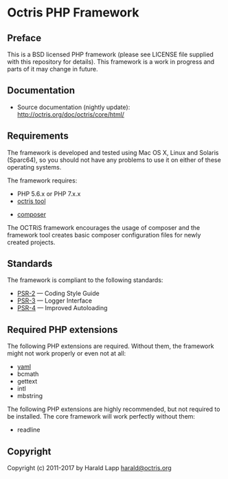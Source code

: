 # Octris PHP Framework

## Preface

This is a BSD licensed PHP framework (please see LICENSE file supplied with this repository
for details). This framework is a work in progress and parts of it may change in future.

## Documentation

* Source documentation (nightly update): http://octris.org/doc/octris/core/html/

## Requirements

The framework is developed and tested using Mac OS X, Linux and Solaris (Sparc64), so you should not
have any problems to use it on either of these operating systems.

The framework requires:

*   PHP 5.6.x or PHP 7.x.x
*   [octris tool](https://github.com/octris/octris/releases)
+   [composer](https://getcomposer.org/)

The OCTRiS framework encourages the usage of composer and the framework tool creates basic composer
configuration files for newly created projects.

## Standards

The framework is compliant to the following standards:

* [PSR-2](http://www.php-fig.org/psr/psr-2/) &mdash; Coding Style Guide
* [PSR-3](http://www.php-fig.org/psr/psr-3/) &mdash; Logger Interface
* [PSR-4](http://www.php-fig.org/psr/psr-4/) &mdash; Improved Autoloading

## Required PHP extensions

The following PHP extensions are required. Without them, the framework might not work properly or
even not at all:

*   [yaml](http://pecl.php.net/package/yaml)
*   bcmath
*   gettext
*   intl
*   mbstring

The following PHP extensions are highly recommended, but not required to be installed. The core
framework will work perfectly without them:

*   readline

## Copyright

Copyright (c) 2011-2017 by Harald Lapp <harald@octris.org>
